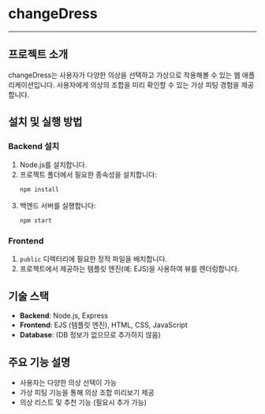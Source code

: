 
# changeDress

---

## 프로젝트 소개
changeDress는 사용자가 다양한 의상을 선택하고 가상으로 착용해볼 수 있는 웹 애플리케이션입니다. 사용자에게 의상의 조합을 미리 확인할 수 있는 가상 피팅 경험을 제공합니다.

## 설치 및 실행 방법

### Backend 설치
1. Node.js를 설치합니다.
2. 프로젝트 폴더에서 필요한 종속성을 설치합니다:
   ```bash
   npm install
   ```
3. 백엔드 서버를 실행합니다:
   ```bash
   npm start
   ```

### Frontend
1. `public` 디렉터리에 필요한 정적 파일을 배치합니다.
2. 프로젝트에서 제공하는 템플릿 엔진(예: EJS)을 사용하여 뷰를 렌더링합니다.

## 기술 스택
- **Backend**: Node.js, Express
- **Frontend**: EJS (템플릿 엔진), HTML, CSS, JavaScript
- **Database**: (DB 정보가 없으므로 추가하지 않음)

## 주요 기능 설명
- 사용자는 다양한 의상 선택이 가능
- 가상 피팅 기능을 통해 의상 조합 미리보기 제공
- 의상 리스트 및 추천 기능 (필요시 추가 가능)
